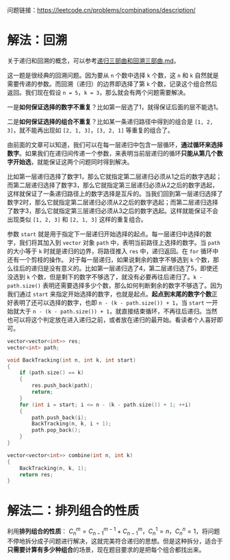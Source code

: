 问题链接：https://leetcode.cn/problems/combinations/description/

# 解法：回溯

关于递归和回溯的概念，可以参考[递归三部曲和回溯三部曲.md](https://github.com/SakuraMayAi/Tricks-of-Programming/blob/main/Data%20Structure/%E9%80%92%E5%BD%92%E4%B8%89%E9%83%A8%E6%9B%B2%E5%92%8C%E5%9B%9E%E6%BA%AF%E4%B8%89%E9%83%A8%E6%9B%B2.md)。

这一题是很经典的回溯问题。因为要从 `n` 个数中选择 `k` 个数，这 `n` 和 `k` 自然就是需要传递的参数。而回溯（递归）的边界即选择了第 `k` 个数，记录这个组合然后返回。我们现在假设 `n = 5`，`k = 3`，那么就会有两个问题需要解决。

一是**如何保证选择的数字不重复**？比如第一层选了1，就得保证后面的层不能选1。

二是**如何保证选择的组合不重复**？比如某一条递归路径中得到的组合是 `[1, 2, 3]`，就不能再出现如 `[2, 1, 3]`，`[3, 2, 1]` 等重复的组合了。

由前面的文章可以知道，我们可以在每一层递归中包含一层循环，**通过循环来选择数字**。如果我们在递归间传递一个参数，来表明当前层递归的循环**只能从第几个数字开始选**，就能保证这两个问题同时得到解决。

比如第一层递归选择了数字1，那么它就指定第二层递归必须从1之后的数字选起；而第二层递归选择了数字3，那么它就指定第三层递归必须从2之后的数字选起，这样就保证了一条递归路径上的数字选择是互斥的。当我们回到第一层递归选择了数字2时，那么它就指定第二层递归必须从2之后的数字选起；而第二层递归选择了数字3，那么它就指定第三层递归必须从3之后的数字选起。这样就能保证不会出现类似 `[1, 2, 3]` 和 `[2, 1, 3]` 这样的重复组合。

参数 `start` 就是用于指定下一层递归开始选择的起点。每一层递归中选择的数字，我们将其加入到 `vector` 对象 `path` 中，表明当前路径上选择的数字。当 `path` 的大小等于 `k` 时就是递归的边界，将路径推入 `res` 中，递归返回。在 `for` 循环中还有一个剪枝的操作。 对于每一层递归，如果说剩余的数字不够选到 `k` 个数，那么往后的递归是没有意义的。比如第一层递归选了4，第二层递归选了5，即使还没选到 `k` 个数，但是剩下的数字不够选了，就没有必要再往后递归了。`k - path.size()` 表明还需要选择多少个数，那么如何判断剩余的数字不够选了。因为我们通过 `start` 来指定开始选择的数字，也就是起点。**起点到末尾的数字个数**正好表明了还可以选择的数字，也即 `n - (k - path.size()) + 1`，当 `start` 一开始就大于 `n - (k - path.size()) + 1`，就直接结束循环，不再往后递归。当然也可以将这个判定放在进入递归之前，或者放在递归的最开始。看读者个人喜好即可。

```cpp
vector<vector<int>> res;
vector<int> path;

void BackTracking(int n, int k, int start)
{
    if (path.size() == k)
    {
        res.push_back(path);
        return;
    }
    for (int i = start; i <= n - (k - path.size()) + 1; ++i)
    {
        path.push_back(i);
        BackTracking(n, k, i + 1);
        path.pop_back();
    }
}

vector<vector<int>> combine(int n, int k)
{
    BackTracking(n, k, 1);
    return res;
}
```

# 解法二：排列组合的性质

利用**排列组合的性质**： $C_{n}^{m} =  C_{n - 1}^{m-1} + C_{n-1}^{m}，C_{n}^{1} = n，C_{n}^{n} = 1$，将问题不停地拆分成子问题进行解决，这就完美符合递归的思想。但是这种拆分，适合于**只需要计算有多少种组合**的场景，现在题目要求的是把每个组合都找出来。
